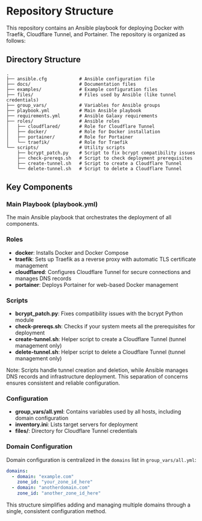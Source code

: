 # Repository Structure

This repository contains an Ansible playbook for deploying Docker with Traefik, Cloudflare Tunnel, and Portainer. The repository is organized as follows:

## Directory Structure

```
.
├── ansible.cfg            # Ansible configuration file
├── docs/                  # Documentation files
├── examples/              # Example configuration files
├── files/                 # Files used by Ansible (like tunnel credentials)
├── group_vars/            # Variables for Ansible groups
├── playbook.yml           # Main Ansible playbook
├── requirements.yml       # Ansible Galaxy requirements
├── roles/                 # Ansible roles
│   ├── cloudflared/       # Role for Cloudflare Tunnel
│   ├── docker/            # Role for Docker installation
│   ├── portainer/         # Role for Portainer
│   └── traefik/           # Role for Traefik
└── scripts/               # Utility scripts
    ├── bcrypt_patch.py    # Script to fix bcrypt compatibility issues
    ├── check-prereqs.sh   # Script to check deployment prerequisites 
    ├── create-tunnel.sh   # Script to create a Cloudflare Tunnel
    └── delete-tunnel.sh   # Script to delete a Cloudflare Tunnel
```

## Key Components

### Main Playbook (playbook.yml)
The main Ansible playbook that orchestrates the deployment of all components.

### Roles
- **docker**: Installs Docker and Docker Compose
- **traefik**: Sets up Traefik as a reverse proxy with automatic TLS certificate management
- **cloudflared**: Configures Cloudflare Tunnel for secure connections and manages DNS records
- **portainer**: Deploys Portainer for web-based Docker management

### Scripts
- **bcrypt_patch.py**: Fixes compatibility issues with the bcrypt Python module
- **check-prereqs.sh**: Checks if your system meets all the prerequisites for deployment
- **create-tunnel.sh**: Helper script to create a Cloudflare Tunnel (tunnel management only)
- **delete-tunnel.sh**: Helper script to delete a Cloudflare Tunnel (tunnel management only)

Note: Scripts handle tunnel creation and deletion, while Ansible manages DNS records and infrastructure deployment. This separation of concerns ensures consistent and reliable configuration.

### Configuration
- **group_vars/all.yml**: Contains variables used by all hosts, including domain configuration
- **inventory.ini**: Lists target servers for deployment
- **files/**: Directory for Cloudflare Tunnel credentials

### Domain Configuration
Domain configuration is centralized in the `domains` list in `group_vars/all.yml`:

```yaml
domains:
  - domain: "example.com"
    zone_id: "your_zone_id_here"
  - domain: "anotherdomain.com"
    zone_id: "another_zone_id_here"
```

This structure simplifies adding and managing multiple domains through a single, consistent configuration method. 